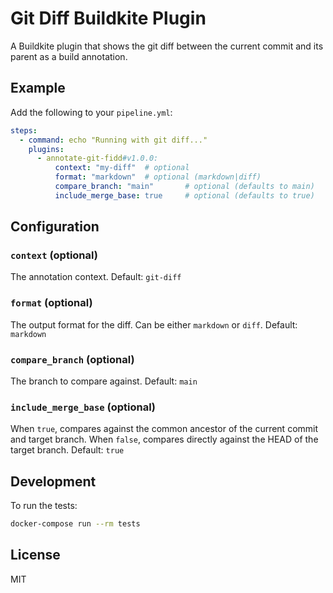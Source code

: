 # Git Diff Buildkite Plugin

A Buildkite plugin that shows the git diff between the current commit and its parent as a build annotation.

## Example

Add the following to your `pipeline.yml`:

```yaml
steps:
  - command: echo "Running with git diff..."
    plugins:
      - annotate-git-fidd#v1.0.0:
          context: "my-diff"  # optional
          format: "markdown"  # optional (markdown|diff)
          compare_branch: "main"       # optional (defaults to main)
          include_merge_base: true     # optional (defaults to true)
```

## Configuration

### `context` (optional)
The annotation context. Default: `git-diff`

### `format` (optional)
The output format for the diff. Can be either `markdown` or `diff`. Default: `markdown`

### `compare_branch` (optional)
The branch to compare against. Default: `main`

### `include_merge_base` (optional)
When `true`, compares against the common ancestor of the current commit and target branch.
When `false`, compares directly against the HEAD of the target branch.
Default: `true`

## Development

To run the tests:

```bash
docker-compose run --rm tests
```

## License

MIT

